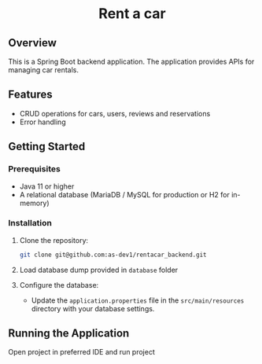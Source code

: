 <h1 align="center">Rent a car</h1> 

## Overview

This is a Spring Boot backend application. The application provides APIs for managing car rentals.

## Features

- CRUD operations for cars, users, reviews and reservations
- Error handling

## Getting Started

### Prerequisites

- Java 11 or higher
- A relational database (MariaDB / MySQL for production or H2 for in-memory)

### Installation

1. Clone the repository:
    ```sh
    git clone git@github.com:as-dev1/rentacar_backend.git
    ```
2. Load database dump provided in `database` folder

3. Configure the database:
    - Update the `application.properties` file in the `src/main/resources` directory with your database settings.


## Running the Application

Open project in preferred IDE and run project
